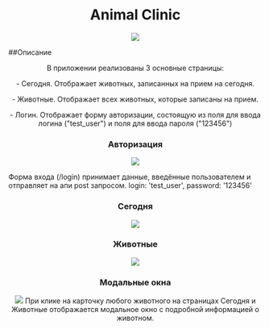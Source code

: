 <h1 align="center">Animal Clinic</h1>
<p align="center">
    <img src="https://imageup.ru/img108/4030917/2022-09-26_20-25-17.jpg" >
</p>   

##Описание

<p align="center">
    В приложении реализованы 3 основные страницы: 
</p>
<p align="center">
    - Сегодня. Отображает животных, записанных на прием на сегодня.
</p>
<p align="center">
    - Животные. Отображает всех животных, которые записаны на прием.
</p>
<p align="center">
    - Логин. Отображает форму авторизации, состоящую из поля для ввода логина ("test_user") и поля для ввода пароля ("123456")
</p>

<h3 align="center">Авторизация</h3>
<p align="center">
    <img src="https://imageup.ru/img177/4030918/2022-09-26_20-42-52.png">

Форма входа (/login) принимает данные, введённые пользователем и отправляет на апи post запросом.
login: 'test_user', password: '123456'
</p>

<h3 align="center">Сегодня</h3>
<p align="center">
    <img src="https://imageup.ru/img45/4030919/2022-09-26_20-49-16.png">
</p>

<h3 align="center">Животные</h3>
<p align="center">
    <img src="https://imageup.ru/img153/4030920/2022-09-26_20-50-35.png">
</p>

<h3 align="center">Модальные окна</h3>
<p align="center">
    <img src="https://imageup.ru/img128/4030921/2022-09-26_20-52-04.png">
    При клике на карточку любого животного на страницах Сегодня и Животные отображается модальное окно с подробной информацией о животном.
</p>